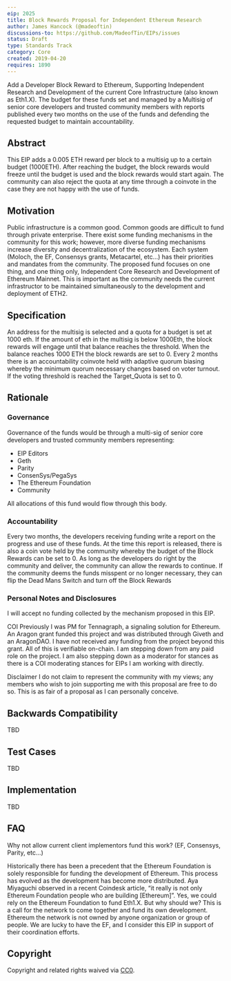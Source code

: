 ```yaml
---
eip: 2025
title: Block Rewards Proposal for Independent Ethereum Research 
author: James Hancock (@madeoftin)
discussions-to: https://github.com/MadeofTin/EIPs/issues
status: Draft
type: Standards Track
category: Core
created: 2019-04-20
requires: 1890
---
```


Add a Developer Block Reward to Ethereum, Supporting Independent Research and Development of the current Core Infrastructure (also known as Eth1.X). The budget for these funds set and managed by a Multisig of senior core developers and trusted community members with reports published every two months on the use of the funds and defending the requested budget to maintain accountability.

## Abstract

This EIP adds a 0.005 ETH reward per block to a multisig up to a certain budget (1000ETH). After reaching the budget, the block rewards would freeze until the budget is used and the block rewards would start again. The community can also reject the quota at any time through a coinvote in the case they are not happy with the use of funds. 

## Motivation
Public infrastructure is a common good. Common goods are difficult to fund through private enterprise. There exist some funding mechanisms in the community for this work; however, more diverse funding mechanisms increase diversity and decentralization of the ecosystem. Each system (Moloch, the EF, Consensys grants, Metacartel, etc...) has their priorities and mandates from the community. The proposed fund focuses on one thing, and one thing only, Independent Core Research and Development of Ethereum Mainnet. This is important as the community needs the current infrastructor to be maintained simultaneously to the development and deployment of ETH2. 

## Specification

An address for the multisig is selected and a quota for a budget is set at 1000 eth. If the amount of eth in the multisig is below 1000Eth, the block rewards will engage until that balance reaches the threshold. When the balance reaches 1000 ETH the block rewards are set to 0. Every 2 months there is an accountability coinvote held with adaptive quorum biasing whereby the minimum quorum necessary changes based on voter turnout. If the voting threshold is reached the Target_Quota is set to 0.

## Rationale

### Governance
Governance of the funds would be through a multi-sig of senior core developers and trusted community members representing:

- EIP Editors
- Geth
- Parity
- ConsenSys/PegaSys
- The Ethereum Foundation 
- Community

All allocations of this fund would flow through this body.

### Accountability

Every two months, the developers receiving funding write a report on the progress and use of these funds. At the time this report is released, there is also a coin vote held by the community whereby the budget of the Block Rewards can be set to 0. As long as the developers do right by the community and deliver, the community can allow the rewards to continue. If the community deems the funds misspent or no longer necessary, they can flip the Dead Mans Switch and turn off the Block Rewards

 ### Personal Notes and Disclosures
 
I will accept no funding collected by the mechanism proposed in this EIP. 

COI
Previously I was PM for Tennagraph, a signaling solution for Ethereum. An Aragon grant funded this project and was distributed through Giveth and an AragonDAO. I have not received any funding from the project beyond this grant. All of this is verifiable on-chain. I am stepping down from any paid role on the project. I am also stepping down as a moderator for stances as there is a COI moderating stances for EIPs I am working with directly.

Disclaimer
I do not claim to represent the community with my views; any members who wish to join supporting me with this proposal are free to do so. This is as fair of a proposal as I can personally conceive.

## Backwards Compatibility
TBD

## Test Cases
TBD

## Implementation
TBD

## FAQ
Why not allow current client implementors fund this work? (EF, Consensys, Parity, etc...)

Historically there has been a precedent that the Ethereum Foundation is solely responsible for funding the development of Ethereum. This process has evolved as the development has become more distributed. Aya Miyaguchi observed in a recent Coindesk article, “it really is not only Ethereum Foundation people who are building [Ethereum]”. Yes, we could rely on the Ethereum Foundation to fund Eth1.X. But why should we? This is a call for the network to come together and fund its own development. Ethereum the network is not owned by anyone organization or group of people. We are lucky to have the EF, and I consider this EIP in support of their coordination efforts.

## Copyright
Copyright and related rights waived via [CC0](https://creativecommons.org/publicdomain/zero/1.0/).
